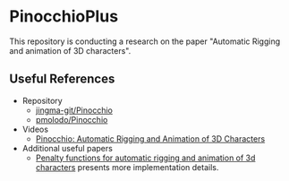 # PinocchioPlus

This repository is conducting a research on the paper "Automatic Rigging and animation of 3D characters".



## Useful References

- Repository
  - [jingma-git/Pinocchio](https://github.com/jingma-git/Pinocchio)
  - [pmolodo/Pinocchio](https://github.com/pmolodo/Pinocchio)
- Videos
  - [Pinocchio: Automatic Rigging and Animation of 3D Characters](https://www.youtube.com/watch?v=EklzamltEgM)
- Additional useful papers
  - [Penalty functions for automatic rigging and animation of 3d characters](https://people.csail.mit.edu/ibaran/papers/2007-SIGGRAPH-Pinocchio-Penalty.pdf) presents more implementation details.